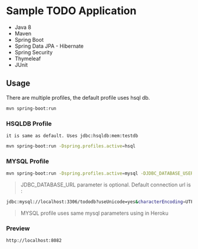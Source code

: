 # Sample TODO Application
* Java 8
* Maven
* Spring Boot
* Spring Data JPA - Hibernate
* Spring Security
* Thymeleaf
* JUnit

## Usage

There are multiple profiles, the default profile uses hsql db.

```sh
mvn spring-boot:run
```

### HSQLDB Profile 
	it is same as default. Uses jdbc:hsqldb:mem:testdb

```sh
mvn spring-boot:run -Dspring.profiles.active=hsql
```

### MYSQL Profile
```sh
mvn spring-boot:run -Dspring.profiles.active=mysql -DJDBC_DATABASE_USERNAME=your_username -DJDBC_DATABASE_PASSWORD=your_password -DJDBC_DATABASE_URL=connection_url
```
>JDBC_DATABASE_URL parameter is optional. Default connection url is :
```sh
jdbc:mysql://localhost:3306/tododb?useUnicode=yes&characterEncoding=UTF-8
```
>MYSQL profile uses same mysql parameters using in Heroku

### Preview
	http://localhost:8082